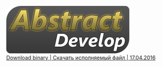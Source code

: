 ![Логотип не загружен](https://raw.githubusercontent.com/Hrombel/AbstractDevelop/master/AbstractDevelop/imgs/logo/Logo.png)<br>
[Download binary | Скачать исполняемый файл | 17.04.2016](https://github.com/Hrombel/AbstractDevelop/releases/tag/v0.83)
